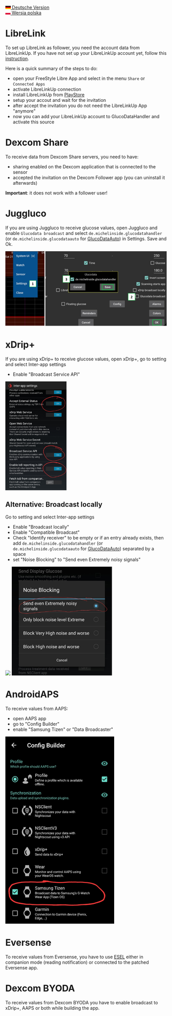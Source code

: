 [<img src='images/de.png' height=10> Deutsche Version](SOURCES_DE.md)  
[<img src='images/pl.png' height=10> Wersja polska](SOURCES_PL.md)

# LibreLink

To set up LibreLink as follower, you need the account data from LibreLinkUp.
If you have not set up your LibreLinkUp account yet, follow this [instruction](https://librelinkup.com/articles/getting-started).

Here is a quick summary of the steps to do:
* open your FreeStyle Libre App and select in the menu `Share` or `Connected Apps`
* activate LibreLinkUp connection
* install LibreLinkUp from [PlayStore](https://play.google.com/store/apps/details?id=org.nativescript.LibreLinkUp)
* setup your accout and wait for the invitation
* after accept the invitation you do not need the LibreLinkUp App "anymore"
* now you can add your LibreLinkUp account to GlucoDataHandler and activate this source
    
# Dexcom Share

To receive data from Dexcom Share servers, you need to have:
- sharing enabled on the Dexcom application that is connected to the sensor
- accepted the invitation on the Dexcom Follower app (you can uninstall it afterwards)

**Important**: it does not work with a follower user!

# Juggluco
If you are using Juggluco to receive glucose values, open Juggluco and enable `Glucodata broadcast` and select `de.michelinside.glucodatahandler` (or `de.michelinside.glucodataauto` for [GlucoDataAuto](https://github.com/pachi81/GlucoDataAuto/blob/main/README.md)) in Settings. Save and Ok.

<img src='images/broadcast.png' width=700>

# xDrip+
If you are using xDrip+ to receive glucose values, open xDrip+, go to setting and select Inter-app settings

* Enable "Broadcast Service API"

<img src='images/xdrip_broadcast_api.jpg' height=340>

## Alternative: Broadcast locally
Go to setting and select Inter-app settings
* Enable "Broadcast locally"
* Enable "Compatible Broadcast"
* Check "Identify receiver" to be empty or if an entry already exists, then add `de.michelinside.glucodatahandler` (or `de.michelinside.glucodataauto` for [GlucoDataAuto](https://github.com/pachi81/GlucoDataAuto/blob/main/README.md)) separated by a space
* set \"Noise Blocking\" to \"Send even Extremely noisy signals\"
  
<img src='images/xDrip_InterAppSettings.png' height=340> <img src='images/xDrip+_noise_blocking.jpg' height=340>

# AndroidAPS
To receive values from AAPS:
* open AAPS app
* go to "Config Builder"
* enable "Samsung Tizen" or "Data Broadcaster"

<img src='images/AAPS_config.jpg' width=340>

# Eversense
To receive values from Eversense, you have to use [ESEL](https://github.com/BernhardRo/Esel) either in companion mode (reading notification) or connected to the patched Eversense app.

# Dexcom BYODA
To receive values from Dexcom BYODA you have to enable broadcast to xDrip+, AAPS or both while building the app.
